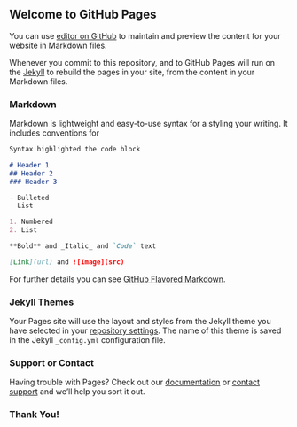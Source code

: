 ## Welcome to GitHub Pages

You can use [editor on GitHub](https://github.com/ShubhamKrSingh21/movingcar/edit/main/README.md) to maintain and preview the content for your website in Markdown files.

Whenever you commit to this repository, and to GitHub Pages will run on the [Jekyll](https://jekyllrb.com/) to rebuild the pages in your site, from the content in your Markdown files.

### Markdown

Markdown is lightweight and easy-to-use syntax for a styling your writing. It includes conventions for

```markdown
Syntax highlighted the code block

# Header 1
## Header 2
### Header 3

- Bulleted
- List

1. Numbered
2. List

**Bold** and _Italic_ and `Code` text

[Link](url) and ![Image](src)
```

For further details you can see [GitHub Flavored Markdown](https://guides.github.com/features/mastering-markdown/).

### Jekyll Themes

Your Pages site will use the layout and styles from the Jekyll theme you have selected in your [repository settings](https://github.com/ShubhamKrSingh21/movingcar/settings/pages). The name of this theme is saved in the Jekyll `_config.yml` configuration file.

### Support or Contact

Having trouble with Pages? Check out our [documentation](https://docs.github.com/categories/github-pages-basics/) or [contact support](https://support.github.com/contact) and we’ll help you sort it out.

### Thank You!
